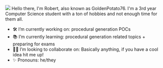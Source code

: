 
<!--
**PotatoGolden76/PotatoGolden76** is a ✨ _special_ ✨ repository because its `README.md` (this file) appears on your GitHub profile.

Here are some ideas to get you started:

- 🔭 I’m currently working on ...
- 🌱 I’m currently learning ...
- 👯 I’m looking to collaborate on ...
- 🤔 I’m looking for help with ...
- 💬 Ask me about ...
- 📫 How to reach me: ...
- 😄 Pronouns: ...
- ⚡ Fun fact: ...
-->
![](https://hit.yhype.me/github/profile?user_id=26687462)
Hello there, I'm Robert, also known as GoldenPotato76. I'm a 3rd year Computer Science student with a ton of hobbies and not enough time for them all. 

- 🛠 I’m currently working on: procedural generation POCs
- 📚 I’m currently learning: procedural generation related topics + preparing for exams
- 👷‍♀️ I’m looking to collaborate on: Basically anything, if you have a cool idea hit me up!
- ✨ Pronouns: he/they

